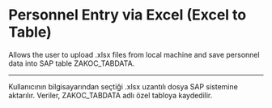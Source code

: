 # Personnel Entry via Excel (Excel to Table)
Allows the user to upload .xlsx files from local machine and save personnel data into SAP table ZAKOC_TABDATA.

------------------------------------------------------------------------------------------------------------------------------------------------------------------
Kullanıcının bilgisayarından seçtiği .xlsx uzantılı dosya SAP sistemine aktarılır.
Veriler, ZAKOC_TABDATA adlı özel tabloya kaydedilir.
